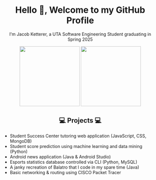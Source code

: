 <h1 align="center">Hello 👋, Welcome to my GitHub Profile</h1>
<p align="center">I'm Jacob Ketterer, a UTA Software Engineering Student graduating in Spring 2025</p>
<div align="center">
  <img src="https://github-readme-stats-five-ivory-45.vercel.app/api?username=jketterer02&theme=dark&show_icons=true" height="195px"/>
  <img src="https://github-readme-stats.vercel.app/api/top-langs/?username=jketterer02&layout=compact&theme=dark" height="195px"/>
</div>

## <p align="center">💻 Projects 💻</p>

  * Student Success Center tutoring web application (JavaScript, CSS, MongoDB)
  * Student score prediction using machine learning and data mining (Python)
  * Android news application (Java & Android Studio)
  * Esports statistics database controlled via CLI (Python, MySQL)
  * A janky recreation of Balatro that I code in my spare time (Java)
  * Basic networking & routing using CISCO Packet Tracer

